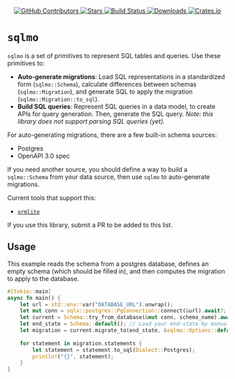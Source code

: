 <div id="top"></div>

<p align="center">
<a href="https://github.com/kurtbuilds/sqlmo/graphs/contributors">
    <img src="https://img.shields.io/github/contributors/kurtbuilds/sqlmo.svg?style=flat-square" alt="GitHub Contributors" />
</a>
<a href="https://github.com/kurtbuilds/sqlmo/stargazers">
    <img src="https://img.shields.io/github/stars/kurtbuilds/sqlmo.svg?style=flat-square" alt="Stars" />
</a>
<a href="https://github.com/kurtbuilds/sqlmo/actions">
    <img src="https://img.shields.io/github/actions/workflow/status/kurtbuilds/sqlmo/test.yaml?style=flat-square" alt="Build Status" />
</a>
<a href="https://crates.io/crates/sqlmo">
    <img src="https://img.shields.io/crates/d/sqlmo?style=flat-square" alt="Downloads" />
</a>
<a href="https://crates.io/crates/sqlmo">
    <img src="https://img.shields.io/crates/v/sqlmo?style=flat-square" alt="Crates.io" />
</a>

</p>

# `sqlmo`
`sqlmo` is a set of primitives to represent SQL tables and queries. Use these primitives to:
- **Auto-generate migrations**: Load SQL representations in a standardized form (`sqlmo::Schema`), calculate differences between 
schemas (`sqlmo::Migration`), and generate SQL to apply the migration (`sqlmo::Migration::to_sql`).
- **Build SQL queries**: Represent SQL queries in a data model, to create APIs for query generation. Then, generate the
SQL query. *Note: this library does not support parsing SQL queries (yet).*

For auto-generating migrations, there are a few built-in schema sources:
- Postgres
- OpenAPI 3.0 spec

If you need another source, you should define a way to build a `sqlmo::Schema` from your data source, then use `sqlmo` 
to auto-generate migrations.

Current tools that support this:

- [`ormlite`](https://github.com/kurtbuilds/ormlite)

If you use this library, submit a PR to be added to this list.

## Usage

This example reads the schema from a postgres database, defines an empty schema (which should be filled in),
and then computes the migration to apply to the database.

```rust
#[tokio::main]
async fn main() {
    let url = std::env::var("DATABASE_URL").unwrap();
    let mut conn = sqlx::postgres::PgConnection::connect(&url).await?;
    let current = Schema::try_from_database(&mut conn, schema_name).await?;
    let end_state = Schema::default(); // Load your end-state by manually defining it, or building it from another source
    let migration = current.migrate_to(end_state, &sqlmo::Options::default());
    
    for statement in migration.statements {
        let statement = statement.to_sql(Dialect::Postgres);
        println!("{}", statement);
    }
}
```